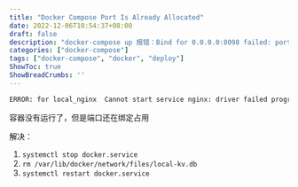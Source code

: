 ```yaml
---
title: "Docker Compose Port Is Already Allocated"
date: 2022-12-06T10:54:37+08:00
draft: false
description: "docker-compose up 报错：Bind for 0.0.0.0:8098 failed: port is already allocated"
categories: ["docker-compose"]
tags: ["docker-compose", "docker", "deploy"]
ShowToc: true
ShowBreadCrumbs: ''
---
```


```bash
ERROR: for local_nginx  Cannot start service nginx: driver failed programming external connectivity on endpoint local_nginx (c3d788a28999dc7888524cd93d63a5dac3da0fe00d9c7d8a09e8bb815005b9f0): Bind for 0.0.0.0:8098 failed: port is already allocated
```
容器没有运行了，但是端口还在绑定占用

解决：
1. `systemctl stop docker.service`
2. `rm /var/lib/docker/network/files/local-kv.db`
3. `systemctl restart docker.service`